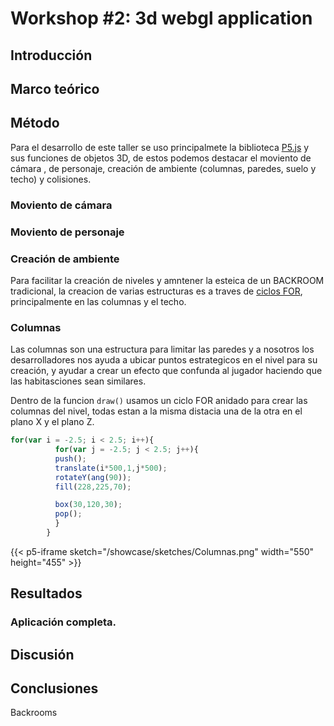 # **Workshop #2: 3d webgl application**

## **Introducción**


## **Marco teórico**


## **Método**

Para el desarrollo de este taller se uso principalmete la biblioteca [P5.js](https://p5js.org/es/) y sus funciones de objetos 3D, de estos podemos destacar el moviento de cámara , de personaje, creación de ambiente (columnas, paredes, suelo y techo) y colisiones.

### **Moviento de cámara**




### **Moviento de personaje**




### **Creación de ambiente**

Para facilitar la creación de niveles y amntener la esteica de un BACKROOM tradicional, la creacion de varias estructuras es a traves de [ciclos FOR](https://developer.mozilla.org/es/docs/Web/JavaScript/Reference/Statements/for), principalmente en las columnas y el techo.

### Columnas
Las columnas son una estructura para limitar las paredes y a nosotros los desarrolladores nos ayuda a ubicar puntos estrategicos en el nivel para su creación, y ayudar a crear un efecto que confunda al jugador haciendo que las habitasciones sean similares.

Dentro de la funcion `draw()` usamos un ciclo FOR anidado para crear las columnas del nivel, todas estan a la misma distacia una de la otra en el plano X y el plano Z.

```javascript
for(var i = -2.5; i < 2.5; i++){
          for(var j = -2.5; j < 2.5; j++){
          push();
          translate(i*500,1,j*500);
          rotateY(ang(90));
          fill(228,225,70);

          box(30,120,30);
          pop();
          }
        }
```
{{< p5-iframe sketch="/showcase/sketches/Columnas.png" width="550" height="455" >}}

## **Resultados**

### Aplicación completa.



## **Discusión**



## **Conclusiones**
Backrooms


